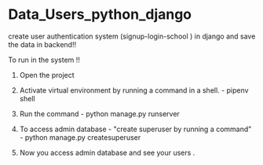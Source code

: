 # Data_Users_python_django
create user authentication system  (signup-login-school ) in django and save the data in backend!!

To run in the system !!

1. Open the project 

2. Activate virtual environment by running a command in a shell. -  pipenv shell

3. Run the command - python manage.py runserver

4. To access admin database - "create superuser by running a command" - python manage.py createsuperuser

5. Now you access admin database and see your users . 

